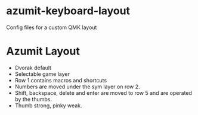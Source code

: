 # azumit-keyboard-layout
Config files for a custom QMK layout

# Azumit Layout
- Dvorak default
- Selectable game layer
- Row 1 contains macros and shortcuts
- Numbers are moved under the sym layer on row 2.
- Shift, backspace, delete and enter are moved to row 5 and are operated by the thumbs.
- Thumb strong, pinky weak.
